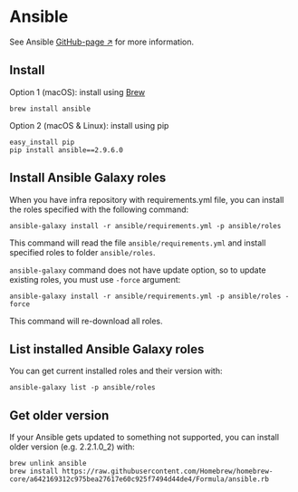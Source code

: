 # Ansible

See Ansible [GitHub-page ↗️](https://github.com/ansible/ansible) for more information.

## Install

Option 1 (macOS): install using [Brew](brew.md)

```
brew install ansible
```

Option 2 (macOS & Linux): install using pip

```
easy_install pip
pip install ansible==2.9.6.0
```

## Install Ansible Galaxy roles

When you have infra repository with requirements.yml file, you can install the roles specified with the following command:

```
ansible-galaxy install -r ansible/requirements.yml -p ansible/roles
```

This command will read the file `ansible/requirements.yml` and install specified roles to folder `ansible/roles`.

`ansible-galaxy` command does not have update option, so to update existing roles, you must use `-force` argument:

```
ansible-galaxy install -r ansible/requirements.yml -p ansible/roles -force
```

This command will re-download all roles.

## List installed Ansible Galaxy roles

You can get current installed roles and their version with:

```
ansible-galaxy list -p ansible/roles
```

## Get older version

If your Ansible gets updated to something not supported, you can install older version (e.g. 2.2.1.0_2) with:

```
brew unlink ansible
brew install https://raw.githubusercontent.com/Homebrew/homebrew-core/a642169312c975bea27617e60c925f7494d44de4/Formula/ansible.rb
```

